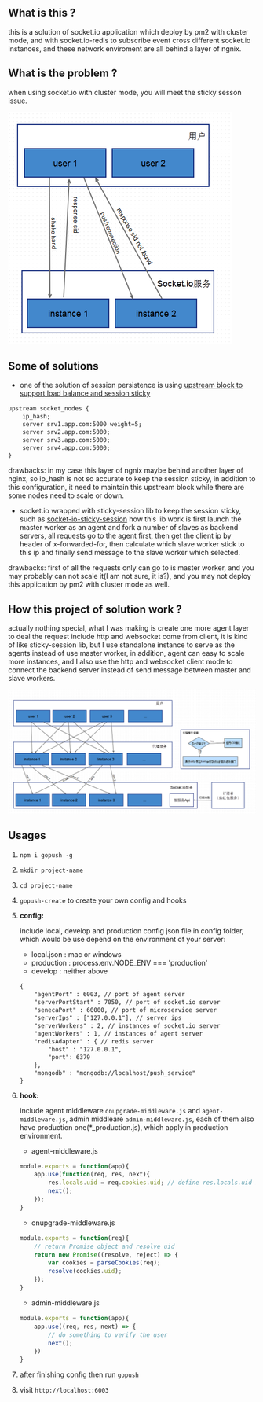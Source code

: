 ## What is this ?
this is a solution of socket.io application which deploy by pm2 with cluster mode, and with socket.io-redis to subscribe event cross different socket.io instances, 
and these network enviroment are all behind a layer of ngnix.

## What is the problem ?
when using socket.io with cluster mode, you will meet the sticky sesson issue.

![without_agent](https://raw.githubusercontent.com/hcnode/gopush/master/charts/issue_with_cluster_socket.io.png)

## Some of solutions
* one of the solution of session persistence is using [upstream block to support load balance and session sticky](https://www.nginx.com/blog/nginx-nodejs-websockets-socketio/)

```
upstream socket_nodes {
    ip_hash;
    server srv1.app.com:5000 weight=5;
    server srv2.app.com:5000;
    server srv3.app.com:5000;
    server srv4.app.com:5000;
}
```
drawbacks: in my case this layer of ngnix maybe behind another layer of nginx, so ip_hash is not so accurate to keep the session sticky, in addition to this configuration, it need to maintain this upstream block while there are some nodes need to scale or down.

* socket.io wrapped with sticky-session lib to keep the session sticky, such as [socket-io-sticky-session](https://github.com/wzrdtales/socket-io-sticky-session)
how this lib work is first launch the master worker as an agent and fork a number of slaves as backend servers, all requests go to the agent first, then get the client ip by header of x-forwarded-for, then calculate which slave worker stick to this ip and finally send message to the slave worker which selected.

drawbacks: first of all the requests only can go to is master worker, and you may probably can not scale it(I am not sure, it is?), and you may not deploy this application by pm2 with cluster mode as well.

## How this project of solution work ?
actually nothing special, what I was making is create one more agent layer to deal the request include http and websocket come from client, it is kind of like sticky-session lib, but I use standalone instance to serve as the agents instead of use master worker, in addition, agent can easy to scale more instances, and I also use the http and websocket client mode to connect the backend server instead of send message between master and slave workers.

![with_agent](https://raw.githubusercontent.com/hcnode/gopush/master/charts/modules.png)

## Usages

1. `npm i gopush -g` 

2. `mkdir project-name` 

3. `cd project-name`
 
4. `gopush-create` to create your own config and hooks

5. **config:**

    include local, develop and production config json file in config folder, which would be use depend on the environment of your server:

    * local.json : mac or windows
    * production : process.env.NODE_ENV === 'production'
    * develop : neither above

    ```javsacript
    {
        "agentPort" : 6003, // port of agent server
        "serverPortStart" : 7050, // port of socket.io server
        "senecaPort" : 60000, // port of microservice server
        "serverIps" : ["127.0.0.1"], // server ips
        "serverWorkers" : 2, // instances of socket.io server
        "agentWorkers" : 1, // instances of agent server
        "redisAdapter" : { // redis server
            "host" : "127.0.0.1",
            "port": 6379
        },
        "mongodb" : "mongodb://localhost/push_service"
    }
    ```

6. **hook:**

    include agent middleware `onupgrade-middleware.js` and `agent-middleware.js`, admin middleare `admin-middleware.js`, each of them also have production one(*_production.js), which apply in production environment.

    * agent-middleware.js

    ```javascript
    module.exports = function(app){
        app.use(function(req, res, next){
            res.locals.uid = req.cookies.uid; // define res.locals.uid is necessary or response 430 error
            next();
        });
    }
    ```

    * onupgrade-middleware.js

    ```javascript
    module.exports = function(req){ 
        // return Promise object and resolve uid
        return new Promise((resolve, reject) => {
            var cookies = parseCookies(req);
            resolve(cookies.uid);
        });
    }
    ```

    * admin-middleware.js

    ```javascript
    module.exports = function(app){
        app.use((req, res, next) => {
            // do something to verify the user
            next();
        })
    }
    ```

7. after finishing config then run `gopush`

8. visit `http://localhost:6003`
